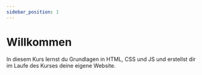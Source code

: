 ```yaml
---
sidebar_position: 1
---
```


# Willkommen

In diesem Kurs lernst du Grundlagen in HTML, CSS und JS und erstellst dir im Laufe des Kurses deine eigene Website.
